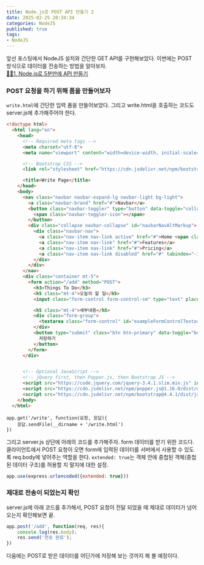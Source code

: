 ```yaml
---
title: Node.js로 POST API 만들기 2            
date: 2025-02-25 20:34:34
categories: NodeJS         
published: true 
tags:
- NodeJS         
---  
```



앞선 포스팅에서 NodeJS 설치와 간단한 GET API를 구현해보았다. 이번에는 POST 방식으로 데이터를 전송하는 방법을 알아보자.  
[🙋‍♂️1. Node.js로 5분만에 API 만들기](https://rustywhite404.github.io/nodejs/2025/02/25/Hi_Node/#) 

  

### POST 요청을 하기 위해 폼을 만들어보자      
`write.html`에 간단한 입력 폼을 만들어보았다. 그리고 write.html을 호출하는 코드도 server.js에 추가해주어야 한다.  

```html   
<!doctype html>
  <html lang="en">
    <head>
      <!-- Required meta tags -->
      <meta charset="utf-8">
      <meta name="viewport" content="width=device-width, initial-scale=1, shrink-to-fit=no">

      <!-- Bootstrap CSS -->
      <link rel="stylesheet" href="https://cdn.jsdelivr.net/npm/bootstrap@4.4.1/dist/css/bootstrap.min.css" integrity="sha384-Vkoo8x4CGsO3+Hhxv8T/Q5PaXtkKtu6ug5TOeNV6gBiFeWPGFN9MuhOf23Q9Ifjh" crossorigin="anonymous">

      <title>Write Page</title>
    </head>
    <body>
      <nav class="navbar navbar-expand-lg navbar-light bg-light">
        <a class="navbar-brand" href="#">Navbar</a>
        <button class="navbar-toggler" type="button" data-toggle="collapse" data-target="#navbarNavAltMarkup" aria-controls="navbarNavAltMarkup" aria-expanded="false" aria-label="Toggle navigation">
          <span class="navbar-toggler-icon"></span>
        </button>
        <div class="collapse navbar-collapse" id="navbarNavAltMarkup">
          <div class="navbar-nav">
            <a class="nav-item nav-link active" href="#">Home <span class="sr-only">(current)</span></a>
            <a class="nav-item nav-link" href="#">Features</a>
            <a class="nav-item nav-link" href="#">Pricing</a>
            <a class="nav-item nav-link disabled" href="#" tabindex="-1" aria-disabled="true">Disabled</a>
          </div>
        </div>
      </nav>
      <div class="container mt-5">
        <form action="/add" method="POST">
          <h3>Things To Do</h3> 
          <h5 class="mt-4">오늘의 할 일</h5> 
          <input class="form-control form-control-sm" type="text" placeholder="오늘의 할 일" name="title">

          <h5 class="mt-4">세부내용</h5>
          <div class="form-group">
            <textarea class="form-control" id="exampleFormControlTextarea1" placeholder="세부내용" rows="3" name="content"></textarea>
          </div>
          <button type="submit" class="btn btn-primary" data-toggle="button" aria-pressed="false">
            저장하기
          </button>
        </form>
      </div>


      <!-- Optional JavaScript -->
      <!-- jQuery first, then Popper.js, then Bootstrap JS -->
      <script src="https://code.jquery.com/jquery-3.4.1.slim.min.js" integrity="sha384-J6qa4849blE2+poT4WnyKhv5vZF5SrPo0iEjwBvKU7imGFAV0wwj1yYfoRSJoZ+n" crossorigin="anonymous"></script>
      <script src="https://cdn.jsdelivr.net/npm/popper.js@1.16.0/dist/umd/popper.min.js" integrity="sha384-Q6E9RHvbIyZFJoft+2mJbHaEWldlvI9IOYy5n3zV9zzTtmI3UksdQRVvoxMfooAo" crossorigin="anonymous"></script>
      <script src="https://cdn.jsdelivr.net/npm/bootstrap@4.4.1/dist/js/bootstrap.min.js" integrity="sha384-wfSDF2E50Y2D1uUdj0O3uMBJnjuUD4Ih7YwaYd1iqfktj0Uod8GCExl3Og8ifwB6" crossorigin="anonymous"></script>
    </body>
  </html>
```      

```JS 
app.get('/write', function(요청, 응답){
    응답.sendFile(__dirname + '/write.html')
})
```  

그리고 server.js 상단에 아래의 코드를 추가해주자. form 데이터를 받기 위한 코드다. 
클라이언트에서 POST 요청이 오면 form에 입력된 데이터를 서버에서 사용할 수 있도록 req.body에 넣어주는 역할을 한다. 
`extended: true`는 객체 안에 중첩된 객체(중첩된 데이터 구조)를 허용할 지 말지에 대한 설정. 
```js  
app.use(express.urlencoded({extended: true})) 
```

### 제대로 전송이 되었는지 확인  
server.js에 아래 코드를 추가해서, POST 요청이 전달 되었을 때 제대로 데이터가 넘어오는지 확인해보면 끝.  
```js  
app.post('/add', function(req, res){
    console.log(res.body);
    res.send('전송 완료');
})
``` 


다음에는 POST로 받은 데이터를 어딘가에 저장해 보는 것까지 해 볼 예정이다. 